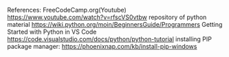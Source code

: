 References:
FreeCodeCamp.org(Youtube) https://www.youtube.com/watch?v=rfscVS0vtbw
repository of python material https://wiki.python.org/moin/BeginnersGuide/Programmers
Getting Started with Python in VS Code https://code.visualstudio.com/docs/python/python-tutorial
installing PIP package manager: https://phoenixnap.com/kb/install-pip-windows